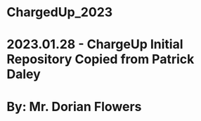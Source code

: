 # ChargedUp_2023
#
# 2023.01.28 - ChargeUp Initial Repository Copied from Patrick Daley
# By: Mr. Dorian Flowers